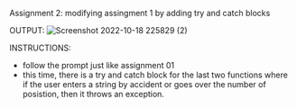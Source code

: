 Assignment 2: modifying assingment 1 by adding try and catch blocks

OUTPUT:
![Screenshot 2022-10-18 225829 (2)](https://user-images.githubusercontent.com/98352284/196594466-c9aa0061-43c3-4964-bea3-d00e3ade71d3.jpg)

INSTRUCTIONS:
- follow the prompt just like assignment 01
- this time, there is a try and catch block for the last two functions where if the user enters a string by accident or goes over the number of posistion, then it throws an exception.
